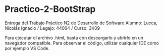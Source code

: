 # Practico-2-BootStrap
Entrega del Trabajo Práctico N2 de Desarrollo de Software
Alumno: Lucca, Nicolás Ignacio / Legajo: 44064 / Curso: 3K09

Para ejecutar el archivo .html, basta con descargarlo y abrirlo en un navegador compatible. 
Para observar el código, utilizar cualquier IDE como por ejemplo VS Code.
